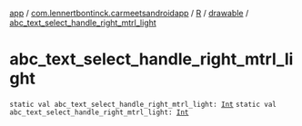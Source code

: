 [app](../../../index.md) / [com.lennertbontinck.carmeetsandroidapp](../../index.md) / [R](../index.md) / [drawable](index.md) / [abc_text_select_handle_right_mtrl_light](./abc_text_select_handle_right_mtrl_light.md)

# abc_text_select_handle_right_mtrl_light

`static val abc_text_select_handle_right_mtrl_light: `[`Int`](https://kotlinlang.org/api/latest/jvm/stdlib/kotlin/-int/index.html)
`static val abc_text_select_handle_right_mtrl_light: `[`Int`](https://kotlinlang.org/api/latest/jvm/stdlib/kotlin/-int/index.html)
